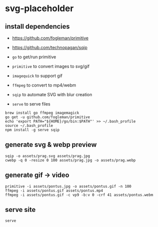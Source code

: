 # svg-placeholder

## install dependencies

- https://github.com/fogleman/primitive
- https://github.com/technopagan/sqip


- `go` to get/run primitive
- `primitive` to convert images to svg/gif
- `imagequick` to support gif
- `ffmpeg` to convert to mp4/webm
- `sqip` to automate SVG with blur creation
- `serve` to serve files

```shell
brew install go ffmpeg imagemagick
go get -u github.com/fogleman/primitive
echo 'export PATH="${HOME}/go/bin:$PATH"' >> ~/.bash_profile
source ~/.bash_profile
npm install -g serve sqip
```

## generate svg & webp preview
```shell
sqip -o assets/prag.svg assets/prag.jpg
cwebp -q 0 -resize 0 100 assets/prag.jpg -o assets/prag.webp
```

## generate gif -> video
```shell
primitive -i assets/pontus.jpg -o assets/pontus.gif -n 100
ffmpeg -i assets/pontus.gif assets/pontus.mp4
ffmpeg -i assets/pontus.gif -c vp9 -b:v 0 -crf 41 assets/pontus.webm
```

## serve site
```shell
serve
```
